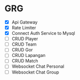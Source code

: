 # GRG

- [x] Api Gateway
- [x] Rate Limiter
- [x] Connect Auth Service to Mysql
- [ ] CRUD Player
- [ ] CRUD Team
- [ ] CRUD Gor
- [ ] CRUD Lapangan
- [ ] CRUD Match
- [ ] Websocket Chat Personal
- [ ] Websocket Chat Group